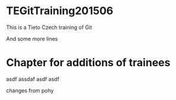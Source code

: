# TEGitTraining201506

This is a Tieto Czech training of Git

And some more lines

# Chapter for additions of trainees
asdf
assdaf
asdf
asdf

changes from pohy
